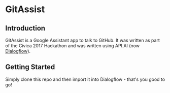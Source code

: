 # GitAssist

## Introduction

GitAssist is a Google Assistant app to talk to GitHub. It was written as part of the Civica 2017 Hackathon and was written using API.AI (now [Dialogflow](http://www.dialogflow.com)).

## Getting Started

Simply clone this repo and then import it into Dialogflow - that's you good to go!
